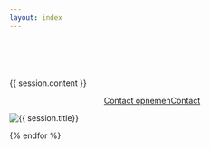 ```yaml
---
layout: index
---
```


<div style="margin-top: 6em"
{% assign sorted_sessions = site.sessions | sort: "order" %}
{% for session in sorted_sessions %}

><div class="page-session"><div class="half-wide-dyn secondary">
  {{ session.content }}
  
  <p style="text-align: center"><a class="outlined" href="/contact.html#contact"><span lang="nl">Contact opnemen</span><span lang="en">Contact</span></a></p>
</div><div class="half-wide-dyn secondary">
  <p><img src="{{ session.photo }}" alt="{{ session.title}}"/></p>
</div><div style="clear: both"></div></div
    
{% endfor %}
></div>